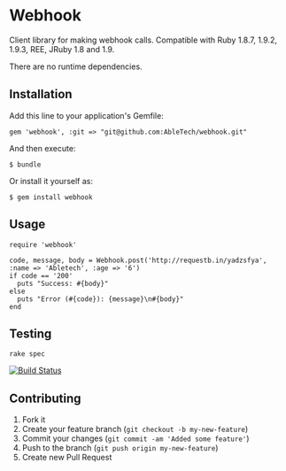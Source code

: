 # Webhook

Client library for making webhook calls. Compatible with Ruby 1.8.7, 1.9.2, 1.9.3, REE, JRuby 1.8 and 1.9. 

There are no runtime dependencies. 

## Installation

Add this line to your application's Gemfile:

    gem 'webhook', :git => "git@github.com:AbleTech/webhook.git"

And then execute:

    $ bundle

Or install it yourself as:

    $ gem install webhook

## Usage

    require 'webhook'

    code, message, body = Webhook.post('http://requestb.in/yadzsfya', :name => 'Abletech', :age => '6')
    if code == '200'
      puts "Success: #{body}"
    else
      puts "Error (#{code}): {message}\n#{body}"
    end

## Testing

    rake spec

[![Build Status](https://secure.travis-ci.org/AbleTech/webhook.png)](http://travis-ci.org/AbleTech/webhook)

## Contributing

1. Fork it
2. Create your feature branch (`git checkout -b my-new-feature`)
3. Commit your changes (`git commit -am 'Added some feature'`)
4. Push to the branch (`git push origin my-new-feature`)
5. Create new Pull Request